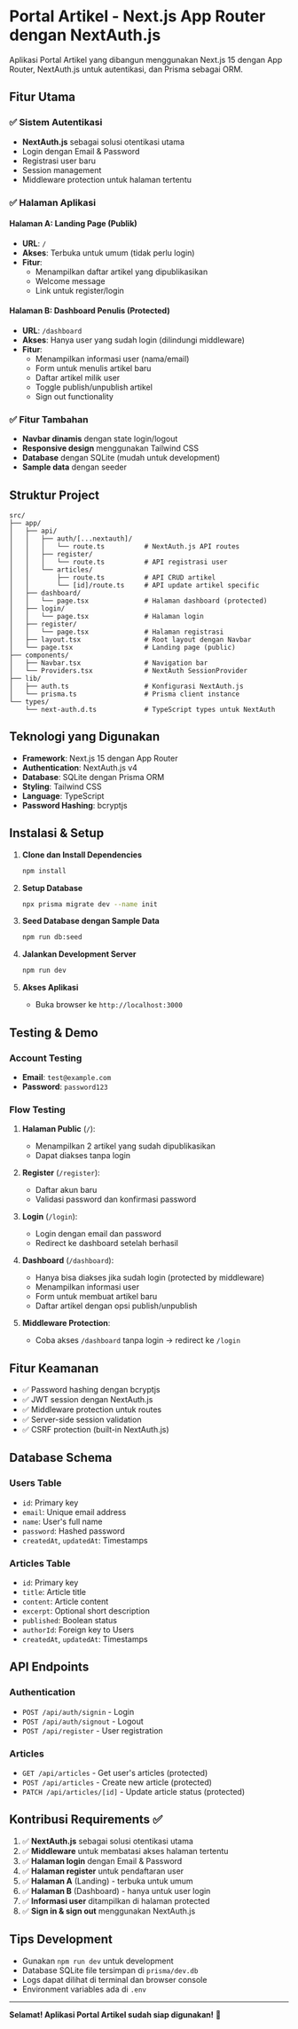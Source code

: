 # Portal Artikel - Next.js App Router dengan NextAuth.js

Aplikasi Portal Artikel yang dibangun menggunakan Next.js 15 dengan App Router, NextAuth.js untuk autentikasi, dan Prisma sebagai ORM.

## Fitur Utama

### ✅ Sistem Autentikasi
- **NextAuth.js** sebagai solusi otentikasi utama
- Login dengan Email & Password
- Registrasi user baru
- Session management
- Middleware protection untuk halaman tertentu

### ✅ Halaman Aplikasi

#### Halaman A: Landing Page (Publik)
- **URL**: `/`
- **Akses**: Terbuka untuk umum (tidak perlu login)
- **Fitur**: 
  - Menampilkan daftar artikel yang dipublikasikan
  - Welcome message
  - Link untuk register/login

#### Halaman B: Dashboard Penulis (Protected)
- **URL**: `/dashboard`
- **Akses**: Hanya user yang sudah login (dilindungi middleware)
- **Fitur**:
  - Menampilkan informasi user (nama/email)
  - Form untuk menulis artikel baru
  - Daftar artikel milik user
  - Toggle publish/unpublish artikel
  - Sign out functionality

### ✅ Fitur Tambahan
- **Navbar dinamis** dengan state login/logout
- **Responsive design** menggunakan Tailwind CSS
- **Database** dengan SQLite (mudah untuk development)
- **Sample data** dengan seeder

## Struktur Project

```
src/
├── app/
│   ├── api/
│   │   ├── auth/[...nextauth]/
│   │   │   └── route.ts          # NextAuth.js API routes
│   │   ├── register/
│   │   │   └── route.ts          # API registrasi user
│   │   └── articles/
│   │       ├── route.ts          # API CRUD artikel
│   │       └── [id]/route.ts     # API update artikel specific
│   ├── dashboard/
│   │   └── page.tsx              # Halaman dashboard (protected)
│   ├── login/
│   │   └── page.tsx              # Halaman login
│   ├── register/
│   │   └── page.tsx              # Halaman registrasi
│   ├── layout.tsx                # Root layout dengan Navbar
│   └── page.tsx                  # Landing page (public)
├── components/
│   ├── Navbar.tsx                # Navigation bar
│   └── Providers.tsx             # NextAuth SessionProvider
├── lib/
│   ├── auth.ts                   # Konfigurasi NextAuth.js
│   └── prisma.ts                 # Prisma client instance
└── types/
    └── next-auth.d.ts            # TypeScript types untuk NextAuth
```

## Teknologi yang Digunakan

- **Framework**: Next.js 15 dengan App Router
- **Authentication**: NextAuth.js v4
- **Database**: SQLite dengan Prisma ORM
- **Styling**: Tailwind CSS
- **Language**: TypeScript
- **Password Hashing**: bcryptjs

## Instalasi & Setup

1. **Clone dan Install Dependencies**
   ```bash
   npm install
   ```

2. **Setup Database**
   ```bash
   npx prisma migrate dev --name init
   ```

3. **Seed Database dengan Sample Data**
   ```bash
   npm run db:seed
   ```

4. **Jalankan Development Server**
   ```bash
   npm run dev
   ```

5. **Akses Aplikasi**
   - Buka browser ke `http://localhost:3000`

## Testing & Demo

### Account Testing
- **Email**: `test@example.com`
- **Password**: `password123`

### Flow Testing
1. **Halaman Public** (`/`):
   - Menampilkan 2 artikel yang sudah dipublikasikan
   - Dapat diakses tanpa login

2. **Register** (`/register`):
   - Daftar akun baru
   - Validasi password dan konfirmasi password

3. **Login** (`/login`):
   - Login dengan email dan password
   - Redirect ke dashboard setelah berhasil

4. **Dashboard** (`/dashboard`):
   - Hanya bisa diakses jika sudah login (protected by middleware)
   - Menampilkan informasi user
   - Form untuk membuat artikel baru
   - Daftar artikel dengan opsi publish/unpublish

5. **Middleware Protection**:
   - Coba akses `/dashboard` tanpa login → redirect ke `/login`

## Fitur Keamanan

- ✅ Password hashing dengan bcryptjs
- ✅ JWT session dengan NextAuth.js
- ✅ Middleware protection untuk routes
- ✅ Server-side session validation
- ✅ CSRF protection (built-in NextAuth.js)

## Database Schema

### Users Table
- `id`: Primary key
- `email`: Unique email address
- `name`: User's full name
- `password`: Hashed password
- `createdAt`, `updatedAt`: Timestamps

### Articles Table
- `id`: Primary key
- `title`: Article title
- `content`: Article content
- `excerpt`: Optional short description
- `published`: Boolean status
- `authorId`: Foreign key to Users
- `createdAt`, `updatedAt`: Timestamps

## API Endpoints

### Authentication
- `POST /api/auth/signin` - Login
- `POST /api/auth/signout` - Logout
- `POST /api/register` - User registration

### Articles
- `GET /api/articles` - Get user's articles (protected)
- `POST /api/articles` - Create new article (protected)
- `PATCH /api/articles/[id]` - Update article status (protected)

## Kontribusi Requirements ✅

1. ✅ **NextAuth.js** sebagai solusi otentikasi utama
2. ✅ **Middleware** untuk membatasi akses halaman tertentu
3. ✅ **Halaman login** dengan Email & Password
4. ✅ **Halaman register** untuk pendaftaran user
5. ✅ **Halaman A** (Landing) - terbuka untuk umum
6. ✅ **Halaman B** (Dashboard) - hanya untuk user login
7. ✅ **Informasi user** ditampilkan di halaman protected
8. ✅ **Sign in & sign out** menggunakan NextAuth.js

## Tips Development

- Gunakan `npm run dev` untuk development
- Database SQLite file tersimpan di `prisma/dev.db`
- Logs dapat dilihat di terminal dan browser console
- Environment variables ada di `.env`

---

**Selamat! Aplikasi Portal Artikel sudah siap digunakan!** 🎉
